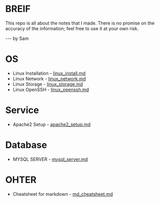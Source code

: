 # BREIF
This repo is all about the notes that I made. There is no promise on the accuracy of the information; feel free to use it at your own risk.

--- by Sam

# OS
* Linux Installation - [linux_install.md](os/linux_install.md)
* Linux Network - [linux_network.md](os/linux_network.md)
* Linux Storage - [linux_storage.md](os/linux_storage.md)
* Linux OpenSSH - [linux_openssh.md](os/linux_openssh.md)

# Service
* Apache2 Setup - [apache2_setup.md](service/apache2_setup.md)

# Database
- MYSQL SERVER - [mysql_server.md](db/mysql_server.md)

# OHTER
* Cheatsheet for markdown - [md_cheatsheet.md](other/md_cheatsheet.md)
